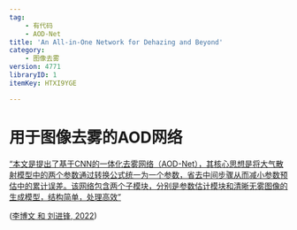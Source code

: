 ```yaml
---
tag:
    - 有代码
    - AOD-Net
title: 'An All-in-One Network for Dehazing and Beyond'
category:
    - 图像去雾
version: 4771
libraryID: 1
itemKey: HTXI9YGE

---
```

# 用于图像去雾的AOD网络

<span class="highlight" data-annotation="%7B%22attachmentURI%22%3A%22http%3A%2F%2Fzotero.org%2Fusers%2F10046823%2Fitems%2FJBUG7CXA%22%2C%22pageLabel%22%3A%223%22%2C%22position%22%3A%7B%22pageIndex%22%3A2%2C%22rects%22%3A%5B%5B231.234%2C703.719%2C297.37%2C715.561%5D%2C%5B79.475%2C687.969%2C297.37%2C699.786%5D%2C%5B79.475%2C672.219%2C297.371%2C684.036%5D%2C%5B79.475%2C656.469%2C297.37%2C668.286%5D%2C%5B79.475%2C640.719%2C297.37%2C652.536%5D%2C%5B79.475%2C624.969%2C297.37%2C636.786%5D%2C%5B79.475%2C609.219%2C163.264%2C621.036%5D%5D%7D%2C%22citationItem%22%3A%7B%22uris%22%3A%5B%22http%3A%2F%2Fzotero.org%2Fusers%2F10046823%2Fitems%2FR7FBEADT%22%5D%2C%22locator%22%3A%223%22%7D%7D" ztype="zhighlight"><a href="zotero://open-pdf/library/items/JBUG7CXA?page=3">“本文是提出了基于CNN的一体化去雾网络（AOD-Net），其核心思想是将大气散射模型中的两个参数通过转换公式统一为一个参数，省去中间步骤从而减小参数预估中的累计误差。该网络包含两个子模块，分别是参数估计模块和清晰无雾图像的生成模型，结构简单，处理高效”</a></span>

<span class="citation" data-citation="%7B%22citationItems%22%3A%5B%7B%22uris%22%3A%5B%22http%3A%2F%2Fzotero.org%2Fusers%2F10046823%2Fitems%2FR7FBEADT%22%5D%2C%22itemData%22%3A%7B%22id%22%3A%22http%3A%2F%2Fzotero.org%2Fusers%2F10046823%2Fitems%2FR7FBEADT%22%2C%22type%22%3A%22article-journal%22%2C%22abstract%22%3A%22%E5%9B%BE%E5%83%8F%E5%8E%BB%E9%9B%BE%E6%98%AF%E8%AE%A1%E7%AE%97%E6%9C%BA%E8%A7%86%E8%A7%89%E9%A2%86%E5%9F%9F%E4%B8%80%E4%B8%AA%E9%87%8D%E8%A6%81%E7%9A%84%E7%A0%94%E7%A9%B6%E6%96%B9%E5%90%91%EF%BC%8C%E6%97%A8%E5%9C%A8%E4%BB%8E%E6%9C%89%E9%9B%BE%E5%9B%BE%E5%83%8F%E4%B8%AD%E8%8E%B7%E5%8F%96%E5%8E%9F%E6%9C%89%E5%9C%BA%E6%99%AF%E7%9A%84%E7%BB%86%E8%8A%82%E5%92%8C%E7%BA%B9%E7%90%86%E7%89%B9%E5%BE%81%E7%AD%89%E4%BF%A1%E6%81%AF%EF%BC%8C%E8%BF%9B%E8%80%8C%E5%BE%97%E5%88%B0%E6%B8%85%E6%99%B0%E6%97%A0%E9%9B%BE%E7%9A%84%E5%9B%BE%E5%83%8F%E3%80%82%E4%BD%9C%E4%B8%BA%E4%B8%80%E9%A1%B9%E5%9F%BA%E7%A1%80%E7%9A%84%E5%9B%BE%E5%83%8F%E5%A4%84%E7%90%86%E4%BB%BB%E5%8A%A1%EF%BC%8C%E5%9B%BE%E5%83%8F%E5%8E%BB%E9%9B%BE%E6%8A%80%E6%9C%AF%E6%9C%89%E7%9D%80%E5%B9%BF%E6%B3%9B%E7%9A%84%E5%BA%94%E7%94%A8%E3%80%82%E4%B8%BA%E4%BA%86%E6%8E%A2%E7%A9%B6%E5%9B%BE%E5%83%8F%E5%8E%BB%E9%9B%BE%E7%AE%97%E6%B3%95%E7%9A%84%E5%8F%91%E5%B1%95%E5%8E%86%E7%A8%8B%E4%B8%8E%E7%A0%94%E7%A9%B6%E7%8E%B0%E7%8A%B6%EF%BC%8C%E7%8E%B0%E5%B0%86%E5%8E%BB%E9%9B%BE%E7%AE%97%E6%B3%95%E6%8C%89%E7%85%A7%E6%89%80%E4%BD%BF%E7%94%A8%E5%9B%BE%E5%83%8F%E6%95%B0%E9%87%8F%E7%9A%84%E4%B8%8D%E5%90%8C%E5%88%86%E4%B8%BA%E5%A4%9A%E5%B9%85%E5%9B%BE%E5%83%8F%E5%8E%BB%E9%9B%BE%E7%AE%97%E6%B3%95%E5%92%8C%E5%8D%95%E5%B9%85%E5%9B%BE%E5%83%8F%E5%8E%BB%E9%9B%BE%E7%AE%97%E6%B3%95%E4%B8%A4%E5%A4%A7%E7%B1%BB%E3%80%82%E9%A6%96%E5%85%88%E6%A2%B3%E7%90%86%E4%BA%86%E5%9B%BE%E5%83%8F%E5%8E%BB%E9%9B%BE%E7%AE%97%E6%B3%95%E7%9A%84%E5%8F%91%E5%B1%95%E5%8E%86%E7%A8%8B%E4%B8%8E%E7%A0%94%E7%A9%B6%E7%8E%B0%E7%8A%B6%EF%BC%8C%E7%84%B6%E5%90%8E%E5%AF%B9%E6%AF%94%E6%80%BB%E7%BB%93%E4%BA%86%E5%90%84%E7%B1%BB%E7%AE%97%E6%B3%95%E7%9A%84%E5%BC%82%E5%90%8C%E7%82%B9%EF%BC%8C%E6%9C%80%E5%90%8E%E8%AE%A8%E8%AE%BA%E4%BA%86%E5%9B%BE%E5%83%8F%E5%8E%BB%E9%9B%BE%E7%AE%97%E6%B3%95%E7%9A%84%E7%A0%94%E7%A9%B6%E6%89%80%E9%9D%A2%E4%B8%B4%E7%9A%84%E6%BD%9C%E5%9C%A8%E9%97%AE%E9%A2%98%EF%BC%8C%E5%B9%B6%E5%AF%B9%E6%9C%AA%E6%9D%A5%E7%9A%84%E7%A0%94%E7%A9%B6%E6%96%B9%E5%90%91%E5%81%9A%E5%87%BA%E4%BA%86%E5%85%A8%E6%96%B0%E7%9A%84%E5%B1%95%E6%9C%9B%E3%80%82%22%2C%22container-title%22%3A%22%E7%8E%B0%E4%BB%A3%E8%AE%A1%E7%AE%97%E6%9C%BA%22%2C%22ISSN%22%3A%221007-1423%22%2C%22issue%22%3A%2213%22%2C%22language%22%3A%22zh_CN%22%2C%22page%22%3A%2257-61%22%2C%22source%22%3A%22CNKI%22%2C%22title%22%3A%22%E5%9B%BE%E5%83%8F%E5%8E%BB%E9%9B%BE%E6%8A%80%E6%9C%AF%E7%A0%94%E7%A9%B6%E7%BB%BC%E8%BF%B0%22%2C%22URL%22%3A%22https%3A%2F%2Fkns.cnki.net%2FKCMS%2Fdetail%2Fdetail.aspx%3Fdbcode%3DCJFD%26dbname%3DCJFDLAST2022%26filename%3DXDJS202213009%26v%3D%22%2C%22volume%22%3A%2228%22%2C%22author%22%3A%5B%7B%22literal%22%3A%22%E6%9D%8E%E5%8D%9A%E6%96%87%22%7D%2C%7B%22literal%22%3A%22%E5%88%98%E8%BF%9B%E9%94%8B%22%7D%5D%2C%22issued%22%3A%7B%22date-parts%22%3A%5B%5B%222022%22%5D%5D%7D%7D%7D%5D%2C%22properties%22%3A%7B%7D%7D" ztype="zcitation">(<span class="citation-item"><a href="zotero://select/library/items/R7FBEADT">李博文 和 刘进锋, 2022</a></span>)</span>
